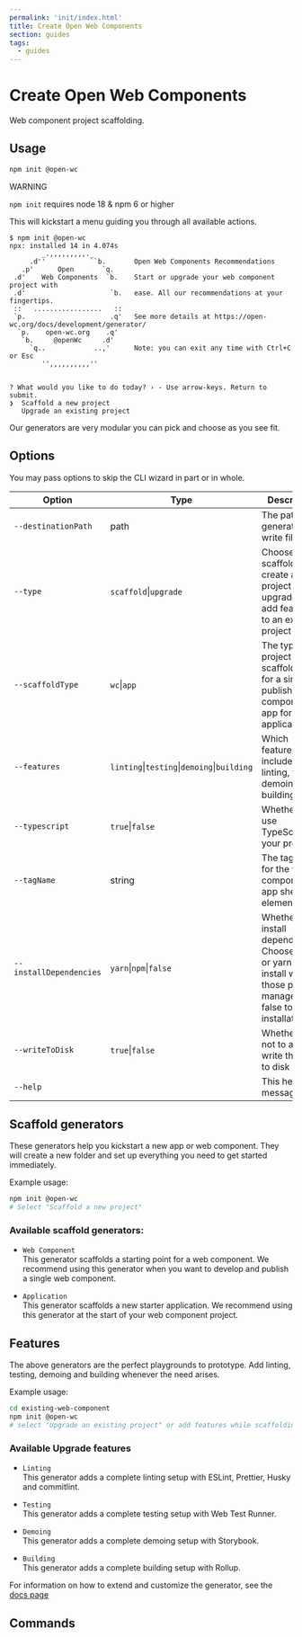 ```yaml
---
permalink: 'init/index.html'
title: Create Open Web Components
section: guides
tags:
  - guides
---
```


# Create Open Web Components

Web component project scaffolding.

[//]: # 'AUTO INSERT HEADER PREPUBLISH'

## Usage

```bash
npm init @open-wc
```

<div class="custom-block warning"><p class="custom-block-title">WARNING</p> <p><code>npm init</code> requires node 18 &amp; npm 6 or higher</p></div>

This will kickstart a menu guiding you through all available actions.

    $ npm init @open-wc
    npx: installed 14 in 4.074s
            _.,,,,,,,,,._
         .d''           ``b.       Open Web Components Recommendations
       .p'      Open       `q.
     .d'    Web Components  `b.    Start or upgrade your web component project with
     .d'                     `b.   ease. All our recommendations at your fingertips.
     ::   .................   ::
     `p.                     .q'   See more details at https://open-wc.org/docs/development/generator/
      `p.    open-wc.org    .q'
       `b.     @openWc     .d'
         `q..            ..,'      Note: you can exit any time with Ctrl+C or Esc
            '',,,,,,,,,,''


    ? What would you like to do today? › - Use arrow-keys. Return to submit.
    ❯  Scaffold a new project
       Upgrade an existing project

Our generators are very modular you can pick and choose as you see fit.

## Options

You may pass options to skip the CLI wizard in part or in whole.

| Option                  | Type                                        | Description                                                                                                               |     |
| ----------------------- | ------------------------------------------- | ------------------------------------------------------------------------------------------------------------------------- | --- |
| `--destinationPath`     | path                                        | The path the generator will write files to                                                                                |     |
| `--type`                | `scaffold`\|`upgrade`                       | Choose scaffold to create a new project or upgrade to add features to an existing project                                 |     |
| `--scaffoldType`        | `wc`\|`app`                                 | The type of project to scaffold. wc for a single published component, app for an application                              |     |
| `--features`            | `linting`\|`testing`\|`demoing`\|`building` | Which features to include. linting, testing, demoing, or building                                                         |     |
| `--typescript`          | `true`\|`false`                             | Whether to use TypeScript in your project                                                                                 |     |
| `--tagName`             | string                                      | The tag name for the web component or app shell element                                                                   |     |
| `--installDependencies` | `yarn`\|`npm`\|`false`                      | Whether to install dependencies. Choose npm or yarn to install with those package managers, or false to skip installation |     |
| `--writeToDisk`         | `true`\|`false`                             | Whether or not to actually write the files to disk                                                                        |     |
| `--help`                |                                             | This help message                                                                                                         |     |

## Scaffold generators

These generators help you kickstart a new app or web component.
They will create a new folder and set up everything you need to get started immediately.

Example usage:

```bash
npm init @open-wc
# Select "Scaffold a new project"
```

### Available scaffold generators:

- `Web Component`<br/>
  This generator scaffolds a starting point for a web component. We recommend using this generator when you want to develop and publish a single web component.
  <br/>

- `Application`<br/>
  This generator scaffolds a new starter application. We recommend using this generator at the start of your web component project.
  <br/>

## Features

The above generators are the perfect playgrounds to prototype.
Add linting, testing, demoing and building whenever the need arises.

Example usage:

```bash
cd existing-web-component
npm init @open-wc
# select "Upgrade an existing project" or add features while scaffolding
```

### Available Upgrade features

- `Linting`<br>
  This generator adds a complete linting setup with ESLint, Prettier, Husky and commitlint.
  <br/>

- `Testing`<br>
  This generator adds a complete testing setup with Web Test Runner.
  <br/>

- `Demoing`<br>
  This generator adds a complete demoing setup with Storybook.
  <br/>

- `Building`<br>
  This generator adds a complete building setup with Rollup.
  <br/>

For information on how to extend and customize the generator, see the [docs page](https://open-wc.org/docs/development/generator/#extending)

## Commands
